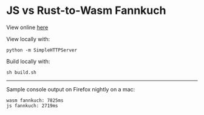# JS vs Rust-to-Wasm Fannkuch

View online [here](https://alexcrichton.github.io/rust-fannkuch-js-and-wasm/index.html)

View locally with:

```
python -m SimpleHTTPServer
```

Build locally with:

```
sh build.sh
```

---

Sample console output on Firefox nightly on a mac:

```
wasm fannkuch: 7825ms
js fannkuch: 2719ms
```
